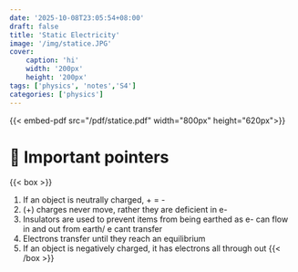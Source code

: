 ```yaml
---
date: '2025-10-08T23:05:54+08:00'
draft: false
title: 'Static Electricity'
image: '/img/statice.JPG'
cover: 
    caption: 'hi'
    width: '200px' 
    height: '200px' 
tags: ['physics', 'notes','S4']
categories: ['physics']
---
```


<!--more-->
{{< embed-pdf src="/pdf/statice.pdf" width="800px" height="620px">}}

# 🚨 Important pointers
{{< box >}}
1. If an object is neutrally charged, + = -
2. (+) charges never move, rather they are deficient in e-
3. Insulators are used to prevent items from being earthed as e- can flow in and out from earth/ e cant transfer
4. Electrons transfer until they reach an equilibrium
5. If an object is negatively charged, it has electrons all through out 
{{< /box >}}

